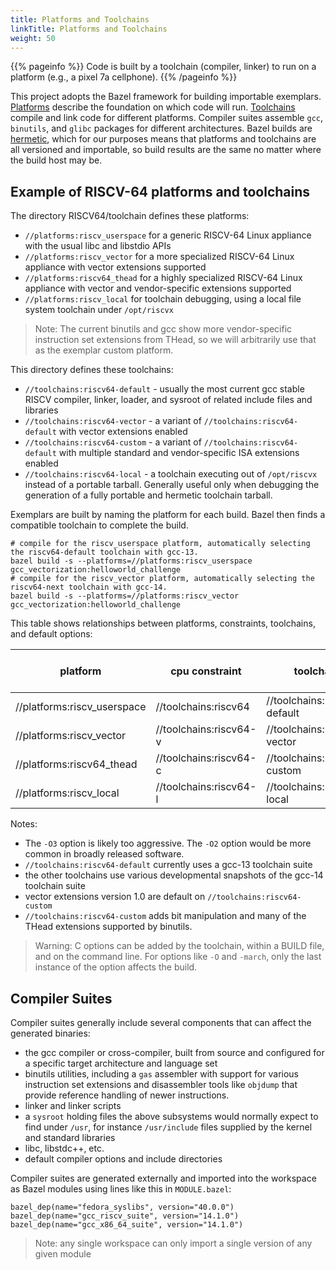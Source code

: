 ```yaml
---
title: Platforms and Toolchains
linkTitle: Platforms and Toolchains
weight: 50
---
```


{{% pageinfo %}}
Code is built by a toolchain (compiler, linker) to run on a platform (e.g., a pixel 7a cellphone).
{{% /pageinfo %}}

This project adopts the Bazel framework for building importable exemplars.  [Platforms](https://bazel.build/extending/platforms)
describe the foundation on which code will run.  [Toolchains](https://bazel.build/extending/toolchains) compile and link code for different
platforms.  Compiler suites assemble `gcc`, `binutils`, and `glibc` packages for different architectures.
Bazel builds are [hermetic](https://bazel.build/basics/hermeticity), which for our purposes means that platforms and toolchains
are all versioned and importable, so build results are the same no matter where the build host may be.

## Example of RISCV-64 platforms and toolchains

The directory RISCV64/toolchain defines these platforms:

* `//platforms:riscv_userspace` for a generic RISCV-64 Linux appliance with the usual libc and libstdio APIs
* `//platforms:riscv_vector` for a more specialized RISCV-64 Linux appliance with vector extensions supported
* `//platforms:riscv64_thead` for a highly specialized RISCV-64 Linux appliance with vector and vendor-specific extensions supported
* `//platforms:riscv_local` for toolchain debugging, using a local file system toolchain under `/opt/riscvx`

>Note: The current binutils and gcc show more vendor-specific instruction set extensions from THead, so we will arbitrarily use that
>      as the exemplar custom platform.

This directory defines these toolchains:

* `//toolchains:riscv64-default` - usually the most current gcc stable RISCV compiler, linker, loader, and sysroot of related include files and libraries
* `//toolchains:riscv64-vector` - a variant of  `//toolchains:riscv64-default` with vector extensions enabled
* `//toolchains:riscv64-custom` - a variant of  `//toolchains:riscv64-default` with multiple standard and vendor-specific ISA extensions enabled
* `//toolchains:riscv64-local` - a toolchain executing out of `/opt/riscvx` instead of a portable tarball.  Generally useful only when
  debugging the generation of a fully portable and hermetic toolchain tarball.

Exemplars are built by naming the platform for each build.  Bazel then finds a compatible toolchain to complete the build.

```console
# compile for the riscv_userspace platform, automatically selecting the riscv64-default toolchain with gcc-13.
bazel build -s --platforms=//platforms:riscv_userspace gcc_vectorization:helloworld_challenge
# compile for the riscv_vector platform, automatically selecting the riscv64-next toolchain with gcc-14.
bazel build -s --platforms=//platforms:riscv_vector gcc_vectorization:helloworld_challenge
```

This table shows relationships between platforms, constraints, toolchains, and default options:

| platform                    | cpu constraint         | toolchain                    | default options              | added optimized options |
| --------------------------- | ---------------------- | ---------------------------- | ---------------------------- | ----------------------- |
| //platforms:riscv_userspace | //toolchains:riscv64   | //toolchains:riscv64-default |                              | -O3                     |
| //platforms:riscv_vector    | //toolchains:riscv64-v | //toolchains:riscv64-vector  | -march=rv64gcv               | -O3                     |
| //platforms:riscv64_thead    | //toolchains:riscv64-c | //toolchains:riscv64-custom  | -march=rv64gcv_zba_zbb_zbc_zbkb_zbkc_zbkx_zvbc_xtheadba_xtheadbb_xtheadbs_xtheadcmo_xtheadcondmov_xtheadmac_xtheadfmemidx_xtheadmempair_xtheadsync | -O3 |
| //platforms:riscv_local     | //toolchains:riscv64-l | //toolchains:riscv64-local   |                              | -O3                      |

Notes:
 * The `-O3` option is likely too aggressive. The `-O2` option would be more common in broadly released software.
 * `//toolchains:riscv64-default` currently uses a gcc-13 toolchain suite
 * the other toolchains use various developmental snapshots of the gcc-14 toolchain suite
 * vector extensions version 1.0 are default on `//toolchains:riscv64-custom`
 * `//toolchains:riscv64-custom` adds bit manipulation and many of the THead extensions supported by binutils.

 >Warning: C options can be added by the toolchain, within a BUILD file, and on the command line.  For options like `-O` and `-march`, only
 >         the last instance of the option affects the build.  

## Compiler Suites

Compiler suites generally include several components that can affect the generated binaries:

* the gcc compiler or cross-compiler, built from source and configured for a specific target architecture and language set
* binutils utilities, including a `gas` assembler with support for various instruction set extensions
  and disassembler tools like `objdump` that provide reference handling of newer instructions.
* linker and linker scripts
* a `sysroot` holding files the above subsystems would normally expect to find under `/usr`, for instance
    `/usr/include` files supplied by the kernel and standard libraries
* libc, libstdc++, etc.
* default compiler options and include directories

Compiler suites are generated externally and imported into the workspace as Bazel modules using lines like this in `MODULE.bazel`:

```text
bazel_dep(name="fedora_syslibs", version="40.0.0")
bazel_dep(name="gcc_riscv_suite", version="14.1.0")
bazel_dep(name="gcc_x86_64_suite", version="14.1.0")
```

>Note: any single workspace can only import a single version of any given module

